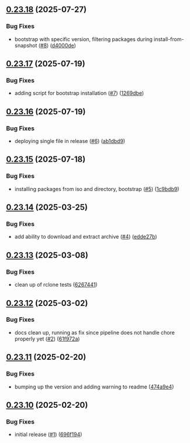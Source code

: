 

<a name="0.23.18"></a>
## [0.23.18](https://www.github.com/zoryatec/gcd/releases/tag/v0.23.18) (2025-07-27)

### Bug Fixes

* bootstrap with specific version, filtering packages during install-from-snapshot ([#8](https://www.github.com/zoryatec/gcd/issues/8)) ([d4000de](https://www.github.com/zoryatec/gcd/commit/d4000de2903f3a5ca934e6894342689f5670761b))

<a name="0.23.17"></a>
## [0.23.17](https://www.github.com/zoryatec/gcd/releases/tag/v0.23.17) (2025-07-19)

### Bug Fixes

* adding script for bootstrap installation ([#7](https://www.github.com/zoryatec/gcd/issues/7)) ([1269dbe](https://www.github.com/zoryatec/gcd/commit/1269dbe3aa70ea2eb124ae14b8fe8d7e4286783b))

<a name="0.23.16"></a>
## [0.23.16](https://www.github.com/zoryatec/gcd/releases/tag/v0.23.16) (2025-07-19)

### Bug Fixes

* deploying single file in release ([#6](https://www.github.com/zoryatec/gcd/issues/6)) ([ab1dbd9](https://www.github.com/zoryatec/gcd/commit/ab1dbd9d2bbe551cfb6406cf36df7c6f7c6b290e))

<a name="0.23.15"></a>
## [0.23.15](https://www.github.com/zoryatec/gcd/releases/tag/v0.23.15) (2025-07-18)

### Bug Fixes

* installing packages from iso and directory, bootstrap ([#5](https://www.github.com/zoryatec/gcd/issues/5)) ([1c9bdb9](https://www.github.com/zoryatec/gcd/commit/1c9bdb999a78a1ceb2f99604befaab3b42dc4368))

<a name="0.23.14"></a>
## [0.23.14](https://www.github.com/zoryatec/gcd/releases/tag/v0.23.14) (2025-03-25)

### Bug Fixes

* add ability to download and extract archive ([#4](https://www.github.com/zoryatec/gcd/issues/4)) ([edde27b](https://www.github.com/zoryatec/gcd/commit/edde27be28fbe57594edafd480eb376e5cba7f63))

<a name="0.23.13"></a>
## [0.23.13](https://www.github.com/zoryatec/gcd/releases/tag/v0.23.13) (2025-03-08)

### Bug Fixes

* clean up of rclone tests ([6267441](https://www.github.com/zoryatec/gcd/commit/626744104dbf709002e15471a49824faa25740a5))

<a name="0.23.12"></a>
## [0.23.12](https://www.github.com/zoryatec/gcd/releases/tag/v0.23.12) (2025-03-02)

### Bug Fixes

* docs clean up, running as fix since pipeline does not handle chore properly yet ([#2](https://www.github.com/zoryatec/gcd/issues/2)) ([61f972a](https://www.github.com/zoryatec/gcd/commit/61f972a85faed5276a1614c6dbfeeb3737dab43f))

<a name="0.23.11"></a>
## [0.23.11](https://www.github.com/zoryatec/gcd/releases/tag/v0.23.11) (2025-02-20)

### Bug Fixes

* bumping up the version and adding warning to readme ([474a9e4](https://www.github.com/zoryatec/gcd/commit/474a9e4cc2c4ce6c2bbeeb05c23206ba7113ad2c))

<a name="0.23.10"></a>
## [0.23.10](https://www.github.com/zoryatec/gcd/releases/tag/v0.23.10) (2025-02-20)

### Bug Fixes

* initial release ([#1](https://www.github.com/zoryatec/gcd/issues/1)) ([696f194](https://www.github.com/zoryatec/gcd/commit/696f194be5ebfe3d42ec1a647354ca475c07a5db))

